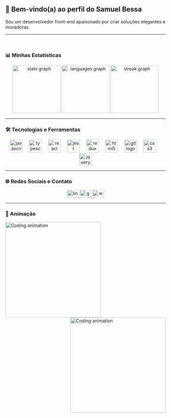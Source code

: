 ## 👋 Bem-vindo(a) ao perfil do Samuel Bessa

Sou um desenvolvedor front-end apaixonado por criar soluções elegantes e inovadoras.

---

<br>

### 📊 Minhas Estatísticas

<div align="center">
  <img src="https://github-readme-stats.vercel.app/api?username=samuelbessa&hide_title=false&hide_rank=false&show_icons=true&include_all_commits=true&count_private=true&disable_animations=false&theme=dracula&locale=en&hide_border=false&order=1" height="150" alt="stats graph"  />
  <img src="https://github-readme-stats.vercel.app/api/top-langs?username=samuelbessa&locale=en&hide_title=false&layout=compact&card_width=320&langs_count=5&theme=dracula&hide_border=false&order=2" height="150" alt="languages graph"  />
  <img src="https://streak-stats.demolab.com?user=samuelbessa&locale=en&mode=daily&theme=dracula&hide_border=false&border_radius=5&order=3" height="150" alt="streak graph"  />
</div>

---

### 🛠 Tecnologias e Ferramentas

<div align="center">
  <img src="https://cdn.jsdelivr.net/gh/devicons/devicon/icons/javascript/javascript-original.svg" height="40" alt="javascript logo" />
  <img width="12" />
  <img src="https://cdn.jsdelivr.net/gh/devicons/devicon/icons/typescript/typescript-original.svg" height="40" alt="typescript logo" />
  <img width="12" />
  <img src="https://cdn.jsdelivr.net/gh/devicons/devicon/icons/react/react-original.svg" height="40" alt="react logo" />
  <img width="12" />
  <img src="https://cdn.jsdelivr.net/gh/devicons/devicon/icons/jest/jest-plain.svg" height="40" alt="jest logo" />
  <img width="12" />
  <img src="https://cdn.jsdelivr.net/gh/devicons/devicon/icons/redux/redux-original.svg" height="40" alt="redux logo" />
  <img width="12" />
  <img src="https://cdn.jsdelivr.net/gh/devicons/devicon/icons/html5/html5-original.svg" height="40" alt="html5 logo" />
  <img width="12" />
  <img src="https://cdn.jsdelivr.net/gh/devicons/devicon/icons/git/git-original.svg" height="40" alt="git logo" />
  <img width="12" />
  <img src="https://cdn.jsdelivr.net/gh/devicons/devicon/icons/css3/css3-original.svg" height="40" alt="css3 logo" />
  <img width="12" />
  <img src="https://cdn.jsdelivr.net/gh/devicons/devicon/icons/jquery/jquery-original.svg" height="40" alt="jquery logo" />
</div>

---

### 🌐 Redes Sociais e Contato

<div align="center">
  <a href="https://www.linkedin.com/in/samuel-bessa-29a74a331/" target="_blank">
    <img src="https://raw.githubusercontent.com/maurodesouza/profile-readme-generator/master/src/assets/icons/social/linkedin/default.svg" width="36" height="24" alt="linkedin logo" />
  </a>
  <a href="mailto:dev.samuelbessa@gmail.com" target="_blank">
    <img src="https://raw.githubusercontent.com/maurodesouza/profile-readme-generator/master/src/assets/icons/social/gmail/default.svg" width="36" height="24" alt="gmail logo" />
  </a>
  <a href="https://wa.me/3899315290" target="_blank">
    <img src="https://raw.githubusercontent.com/maurodesouza/profile-readme-generator/master/src/assets/icons/social/whatsapp/default.svg" width="36" height="24" alt="whatsapp logo" />
  </a>
</div>

---

### 🐍 Animação

<img align="left" height="300" src="https://media.giphy.com/media/v1.Y2lkPTc5MGI3NjExdXZoOThlMXYzeTM3bTdpZzU1eG5mb3NmcmMwZDI2bGxoN2d1aXoydSZlcD12MV9zdGlja2Vyc19zZWFyY2gmY3Q9cw/ffvJ4xfAniFoqHUQoO/giphy.gif" alt="Coding animation" />
<img align="right" height="300" src="https://media.giphy.com/media/t1j3KW8BXTzccCLdNb/giphy.gif?cid=790b7611uvh98e1v3y37m7ig55xnfosfrc0d26llh7guiz2u&ep=v1_stickers_search&rid=giphy.gif&ct=s" alt="Coding animation" />
